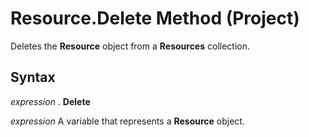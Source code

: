 
# Resource.Delete Method (Project)

Deletes the  **Resource** object from a **Resources** collection.


## Syntax

 _expression_ . **Delete**

 _expression_ A variable that represents a **Resource** object.

